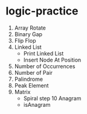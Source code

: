 # logic-practice

1. Array Rotate
2. Binary Gap
3. Flip Flop
4. Linked List
    - Print Linked List
    - Insert Node At Position
5. Number of Occurrences
6. Number of Pair
7. Palindrome
8. Peak Element
9. Matrix
   - Spiral step 
10 Anagram
   - isAnagram

